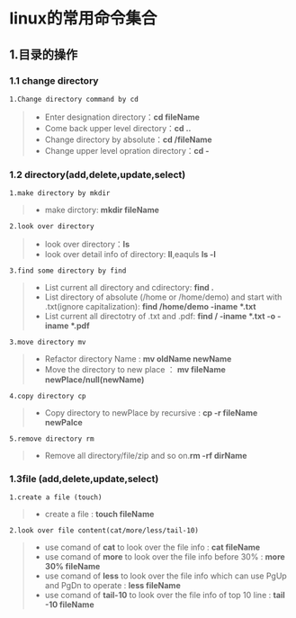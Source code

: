 # linux的常用命令集合
## 1.目录的操作
### 1.1 change directory 
	1.Change directory command by cd
> + Enter designation directory：**cd fileName**  
> + Come back upper level directory：**cd ..**
> + Change directory by absolute：**cd /fileName**
> + Change upper level opration directory：**cd -**
### 1.2 directory(add,delete,update,select)
	1.make directory by mkdir
> + make dirctory: **mkdir fileName**  

	2.look over directory

> + look over directory：**ls**
> + look over detail info of directory: **ll**,eaquls **ls -l**

	3.find some directory by find
> + List current all directory and cdirectory: **find .**
> + List directory of absolute (/home or /home/demo) and start with .txt(ignore capitalization): **find /home/demo -iname \*.txt**
> + List current all directotry of .txt and .pdf: **find / -iname \*.txt -o -iname \*.pdf**

	3.move directory mv
> + Refactor directory Name : **mv oldName newName**
> + Move the directory to new place ： **mv fileName newPlace/null(newName)**

	4.copy directory cp
> + Copy directory to newPlace by recursive : **cp -r fileName newPalce**

	5.remove directory rm
> + Remove all directory/file/zip and so on.**rm -rf dirName**

### 1.3file (add,delete,update,select)
	1.create a file (touch)
> + create a file : **touch fileName**

	2.look over file content(cat/more/less/tail-10)
> + use comand of **cat** to look over the file info : **cat fileName**
> + use comand of **more** to look over the file info before 30% : **more 30% fileName**
> +  use comand of **less** to look over the file info which can use PgUp and PgDn to operate : **less fileName**
> + use comand of **tail-10** to look over the file info of top 10 line : **tail -10 fileName**
